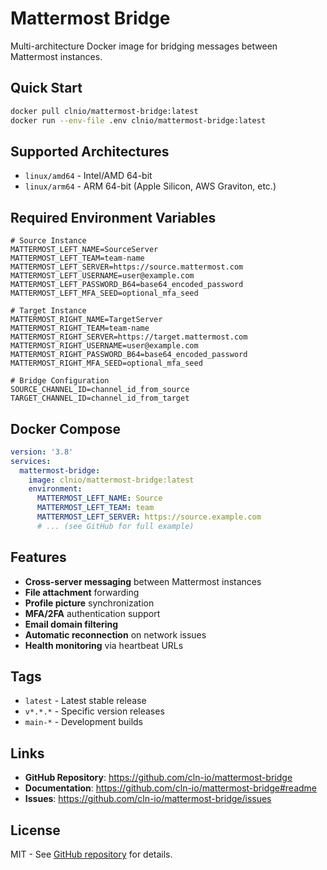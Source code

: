 # Mattermost Bridge

Multi-architecture Docker image for bridging messages between Mattermost instances.

## Quick Start

```bash
docker pull clnio/mattermost-bridge:latest
docker run --env-file .env clnio/mattermost-bridge:latest
```

## Supported Architectures

- `linux/amd64` - Intel/AMD 64-bit
- `linux/arm64` - ARM 64-bit (Apple Silicon, AWS Graviton, etc.)

## Required Environment Variables

```env
# Source Instance
MATTERMOST_LEFT_NAME=SourceServer
MATTERMOST_LEFT_TEAM=team-name
MATTERMOST_LEFT_SERVER=https://source.mattermost.com
MATTERMOST_LEFT_USERNAME=user@example.com
MATTERMOST_LEFT_PASSWORD_B64=base64_encoded_password
MATTERMOST_LEFT_MFA_SEED=optional_mfa_seed

# Target Instance
MATTERMOST_RIGHT_NAME=TargetServer
MATTERMOST_RIGHT_TEAM=team-name
MATTERMOST_RIGHT_SERVER=https://target.mattermost.com
MATTERMOST_RIGHT_USERNAME=user@example.com
MATTERMOST_RIGHT_PASSWORD_B64=base64_encoded_password
MATTERMOST_RIGHT_MFA_SEED=optional_mfa_seed

# Bridge Configuration
SOURCE_CHANNEL_ID=channel_id_from_source
TARGET_CHANNEL_ID=channel_id_from_target
```

## Docker Compose

```yaml
version: '3.8'
services:
  mattermost-bridge:
    image: clnio/mattermost-bridge:latest
    environment:
      MATTERMOST_LEFT_NAME: Source
      MATTERMOST_LEFT_TEAM: team
      MATTERMOST_LEFT_SERVER: https://source.example.com
      # ... (see GitHub for full example)
```

## Features

- **Cross-server messaging** between Mattermost instances
- **File attachment** forwarding
- **Profile picture** synchronization
- **MFA/2FA** authentication support
- **Email domain filtering**
- **Automatic reconnection** on network issues
- **Health monitoring** via heartbeat URLs

## Tags

- `latest` - Latest stable release
- `v*.*.*` - Specific version releases
- `main-*` - Development builds

## Links

- **GitHub Repository**: https://github.com/cln-io/mattermost-bridge
- **Documentation**: https://github.com/cln-io/mattermost-bridge#readme
- **Issues**: https://github.com/cln-io/mattermost-bridge/issues

## License

MIT - See [GitHub repository](https://github.com/cln-io/mattermost-bridge) for details.